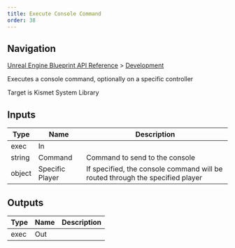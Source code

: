 ```yaml
---
title: Execute Console Command
order: 38
---
```

## Navigation

[Unreal Engine Blueprint API Reference](https://dev.epicgames.com/documentation/en-us/unreal-engine/BlueprintAPI) > [Development](https://dev.epicgames.com/documentation/en-us/unreal-engine/BlueprintAPI/Development)

Executes a console command, optionally on a specific controller

Target is Kismet System Library

## Inputs

| Type | Name | Description |
| --- | --- | --- |
| exec | In |  |
| string | Command | Command to send to the console |
| object | Specific Player | If specified, the console command will be routed through the specified player |

## Outputs

| Type | Name | Description |
| --- | --- | --- |
| exec | Out |  |
